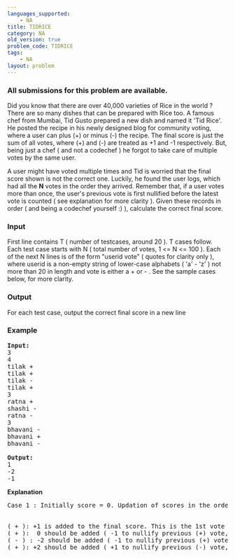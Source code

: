 ```yaml
---
languages_supported:
    - NA
title: TIDRICE
category: NA
old_version: true
problem_code: TIDRICE
tags:
    - NA
layout: problem
---
```

###  All submissions for this problem are available. 

Did you know that there are over 40,000 varieties of Rice in the world ? There are so many dishes that can be prepared with Rice too. A famous chef from Mumbai, Tid Gusto prepared a new dish and named it 'Tid Rice'. He posted the recipe in his newly designed blog for community voting, where a user can plus (+) or minus (-) the recipe. The final score is just the sum of all votes, where (+) and (-) are treated as +1 and -1 respectively. But, being just a chef ( and not a codechef ) he forgot to take care of multiple votes by the same user.

A user might have voted multiple times and Tid is worried that the final score shown is not the correct one. Luckily, he found the user logs, which had all the **N** votes in the order they arrived. Remember that, if a user votes more than once, the user's previous vote is first nullified before the latest vote is counted ( see explanation for more clarity ). Given these records in order ( and being a codechef yourself :) ), calculate the correct final score.

### Input

First line contains T ( number of testcases, around 20 ). T cases follow. Each test case starts with N ( total number of votes, 1 &lt;= N &lt;= 100 ). Each of the next N lines is of the form "userid vote" ( quotes for clarity only ), where userid is a non-empty string of lower-case alphabets ( 'a' - 'z' ) not more than 20 in length and vote is either a + or - . See the sample cases below, for more clarity.

### Output

For each test case, output the correct final score in a new line

### Example

<pre>
<b>Input:</b>
3
4
tilak +
tilak +
tilak -
tilak +
3
ratna +
shashi -
ratna -
3
bhavani -
bhavani +
bhavani -

<b>Output:</b>
1
-2
-1
</pre>

**Explanation**

<pre>Case 1 : Initially score = 0. Updation of scores in the order of user tilak's votes is as follows,<br></br>
( + ): +1 is added to the final score. This is the 1st vote by this user, so no previous vote to nullify. score = 1
( + ):  0 should be added ( -1 to nullify previous (+) vote, +1 to count the current (+) vote ). score = 1
( - ) : -2 should be added ( -1 to nullify previous (+) vote, -1 to count the current (-) vote ). score = -1
( + ): +2 should be added ( +1 to nullify previous (-) vote, +1 to count the current (+) vote ). score = 1<br></br>
</pre>